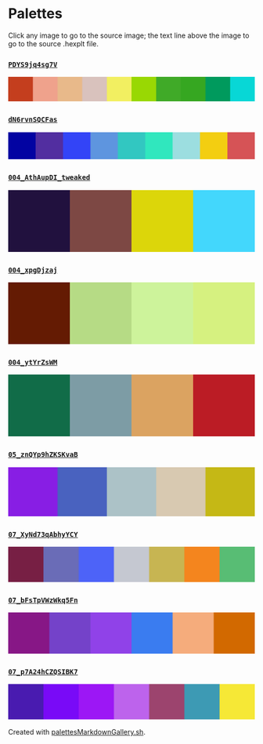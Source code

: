 # Palettes

Click any image to go to the source image; the text line above the image to go to the source .hexplt file.

### [`PDYS9jq4sg7V`](PDYS9jq4sg7V.hexplt)

[ ![PDYS9jq4sg7V.png](PDYS9jq4sg7V.png) ](PDYS9jq4sg7V.png)

### [`dN6rvnSQCFas`](dN6rvnSQCFas.hexplt)

[ ![dN6rvnSQCFas.png](dN6rvnSQCFas.png) ](dN6rvnSQCFas.png)

### [`004_AthAupDI_tweaked`](004_AthAupDI_tweaked.hexplt)

[ ![004_AthAupDI_tweaked.png](004_AthAupDI_tweaked.png) ](004_AthAupDI_tweaked.png)

### [`004_xpgDjzaj`](004_xpgDjzaj.hexplt)

[ ![004_xpgDjzaj.png](004_xpgDjzaj.png) ](004_xpgDjzaj.png)

### [`004_ytYrZsWM`](004_ytYrZsWM.hexplt)

[ ![004_ytYrZsWM.png](004_ytYrZsWM.png) ](004_ytYrZsWM.png)

### [`05_znQYp9hZKSKvaB`](05_znQYp9hZKSKvaB.hexplt)

[ ![05_znQYp9hZKSKvaB.png](05_znQYp9hZKSKvaB.png) ](05_znQYp9hZKSKvaB.png)

### [`07_XyNd73qAbhyYCY`](07_XyNd73qAbhyYCY.hexplt)

[ ![07_XyNd73qAbhyYCY.png](07_XyNd73qAbhyYCY.png) ](07_XyNd73qAbhyYCY.png)

### [`07_bFsTpVWzWkq5Fn`](07_bFsTpVWzWkq5Fn.hexplt)

[ ![07_bFsTpVWzWkq5Fn.png](07_bFsTpVWzWkq5Fn.png) ](07_bFsTpVWzWkq5Fn.png)

### [`07_p7A24hCZQSIBK7`](07_p7A24hCZQSIBK7.hexplt)

[ ![07_p7A24hCZQSIBK7.png](07_p7A24hCZQSIBK7.png) ](07_p7A24hCZQSIBK7.png)

Created with [palettesMarkdownGallery.sh](https://github.com/earthbound19/_ebDev/blob/master/scripts/palettesMarkdownGallery.sh).